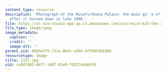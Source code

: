 ```yaml
---
content_type: resource
description: 'Photograph of the Musafirkhana Palace: the main qa''a of the palace
  after it burned down in late 1998.'
file: https://ol-ocw-studio-app-qa.s3.amazonaws.com/courses/4-615-the-architecture-of-cairo-spring-2002/ca0d748268771dd781e0f0227a4debf0_1157.jpg
file_type: image/jpeg
image_metadata:
  caption: ''
  credit: ''
  image-alt: ''
parent_uid: 6903e2f5-731a-0bfe-a3b8-4ff0493b836b
resourcetype: Image
title: 1157.jpg
uid: ca0d7482-6877-1dd7-81e0-f0227a4debf0
---
```

